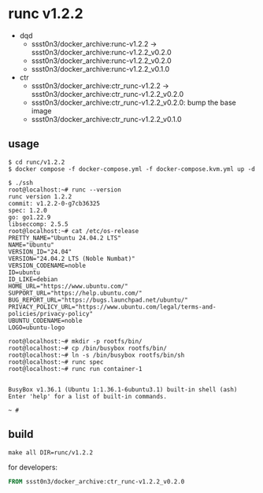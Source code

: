 # runc v1.2.2

* dqd
    * ssst0n3/docker_archive:runc-v1.2.2 -> ssst0n3/docker_archive:runc-v1.2.2_v0.2.0
    * ssst0n3/docker_archive:runc-v1.2.2_v0.2.0
    * ssst0n3/docker_archive:runc-v1.2.2_v0.1.0
* ctr
    * ssst0n3/docker_archive:ctr_runc-v1.2.2 -> ssst0n3/docker_archive:ctr_runc-v1.2.2_v0.2.0
    * ssst0n3/docker_archive:ctr_runc-v1.2.2_v0.2.0: bump the base image
    * ssst0n3/docker_archive:ctr_runc-v1.2.2_v0.1.0

## usage

```shell
$ cd runc/v1.2.2
$ docker compose -f docker-compose.yml -f docker-compose.kvm.yml up -d
```

```shell
$ ./ssh
root@localhost:~# runc --version
runc version 1.2.2
commit: v1.2.2-0-g7cb36325
spec: 1.2.0
go: go1.22.9
libseccomp: 2.5.5
root@localhost:~# cat /etc/os-release 
PRETTY_NAME="Ubuntu 24.04.2 LTS"
NAME="Ubuntu"
VERSION_ID="24.04"
VERSION="24.04.2 LTS (Noble Numbat)"
VERSION_CODENAME=noble
ID=ubuntu
ID_LIKE=debian
HOME_URL="https://www.ubuntu.com/"
SUPPORT_URL="https://help.ubuntu.com/"
BUG_REPORT_URL="https://bugs.launchpad.net/ubuntu/"
PRIVACY_POLICY_URL="https://www.ubuntu.com/legal/terms-and-policies/privacy-policy"
UBUNTU_CODENAME=noble
LOGO=ubuntu-logo
```

```shell
root@localhost:~# mkdir -p rootfs/bin/
root@localhost:~# cp /bin/busybox rootfs/bin/
root@localhost:~# ln -s /bin/busybox rootfs/bin/sh
root@localhost:~# runc spec
root@localhost:~# runc run container-1


BusyBox v1.36.1 (Ubuntu 1:1.36.1-6ubuntu3.1) built-in shell (ash)
Enter 'help' for a list of built-in commands.

~ # 
```

## build

```shell
make all DIR=runc/v1.2.2
```

for developers:

```dockerfile
FROM ssst0n3/docker_archive:ctr_runc-v1.2.2_v0.2.0
```
